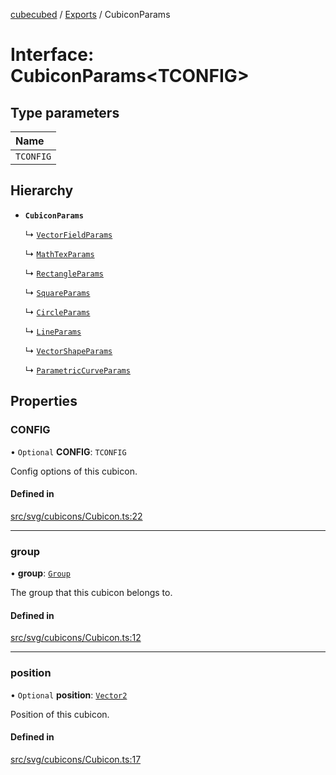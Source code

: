 [cubecubed](/reference/README.md) / [Exports](/reference/modules.md) / CubiconParams

# Interface: CubiconParams<TCONFIG\>

## Type parameters

| Name |
| :------ |
| `TCONFIG` |

## Hierarchy

- **`CubiconParams`**

  ↳ [`VectorFieldParams`](/reference/interfaces/VectorFieldParams.md)

  ↳ [`MathTexParams`](/reference/interfaces/MathTexParams.md)

  ↳ [`RectangleParams`](/reference/interfaces/RectangleParams.md)

  ↳ [`SquareParams`](/reference/interfaces/SquareParams.md)

  ↳ [`CircleParams`](/reference/interfaces/CircleParams.md)

  ↳ [`LineParams`](/reference/interfaces/LineParams.md)

  ↳ [`VectorShapeParams`](/reference/interfaces/VectorShapeParams.md)

  ↳ [`ParametricCurveParams`](/reference/interfaces/ParametricCurveParams.md)

## Properties

### CONFIG

• `Optional` **CONFIG**: `TCONFIG`

Config options of this cubicon.

#### Defined in

[src/svg/cubicons/Cubicon.ts:22](https://github.com/imaphatduc/cubecubed/blob/f64863c/src/svg/cubicons/Cubicon.ts#L22)

___

### group

• **group**: [`Group`](/reference/classes/Group.md)

The group that this cubicon belongs to.

#### Defined in

[src/svg/cubicons/Cubicon.ts:12](https://github.com/imaphatduc/cubecubed/blob/f64863c/src/svg/cubicons/Cubicon.ts#L12)

___

### position

• `Optional` **position**: [`Vector2`](/reference/classes/Vector2.md)

Position of this cubicon.

#### Defined in

[src/svg/cubicons/Cubicon.ts:17](https://github.com/imaphatduc/cubecubed/blob/f64863c/src/svg/cubicons/Cubicon.ts#L17)
